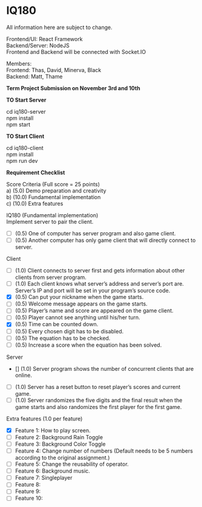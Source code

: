 # IQ180  

All information here are subject to change.  

Frontend/UI: React Framework  
Backend/Server: NodeJS  
Frontend and Backend will be connected with Socket.IO  

Members:  
Frontend: Thas, David, Minerva, Black  
Backend: Matt, Thame  

**Term Project Submission on November 3rd and 10th**  

**TO Start Server**  

cd iq180-server  
npm install  
npm start  

**TO Start Client**  
  
cd iq180-client  
npm install  
npm run dev  

**Requirement Checklist**  

Score Criteria (Full score = 25 points)  
a) (5.0) Demo preparation and creativity  
b) (10.0) Fundamental implementation  
c) (10.0) Extra features  

IQ180 (Fundamental implementation)  
Implement server to pair the client.  
- [ ] (0.5) One of computer has server program and also game client.  
- [ ] (0.5) Another computer has only game client that will directly connect to server.  
  
Client  
- [ ] (1.0) Client connects to server first and gets information about other clients from server program.  
- [ ] (1.0) Each client knows what server’s address and server’s port are. Server’s IP and port will be set in your program’s source code.  
- [X] (0.5) Can put your nickname when the game starts.  
- [ ] (0.5) Welcome message appears on the game starts.  
- [ ] (0.5) Player’s name and score are appeared on the game client.  
- [ ] (0.5) Player cannot see anything until his/her turn.  
- [X] (0.5) Time can be counted down.  
- [ ] (0.5) Every chosen digit has to be disabled.  
- [ ] (0.5) The equation has to be checked.  
- [ ] (0.5) Increase a score when the equation has been solved.
  
Server  
- [] (1.0) Server program shows the number of concurrent clients that are online.  
- [ ] (1.0) Server has a reset button to reset player’s scores and current game.  
- [ ] (1.0) Server randomizes the five digits and the final result when the game starts and also randomizes the first player for the first game.
  
Extra features (1.0 per feature)
- [X] Feature 1: How to play screen.
- [ ] Feature 2: Background Rain Toggle
- [ ] Feature 3: Background Color Toggle
- [ ] Feature 4: Change number of numbers (Default needs to be 5 numbers according to the original assignment.)
- [ ] Feature 5: Change the reusability of operator.
- [ ] Feature 6: Background music.
- [ ] Feature 7: Singleplayer
- [ ] Feature 8: 
- [ ] Feature 9: 
- [ ] Feature 10:  
